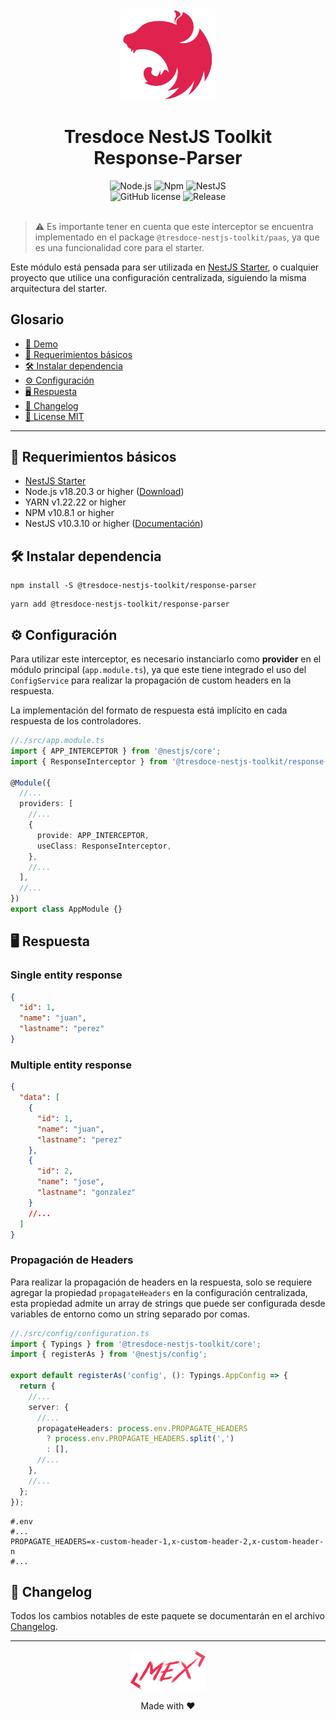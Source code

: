 <div align="center">
    <img alt="nestjs-logo" width="150" height="auto" src="https://raw.githubusercontent.com/tresdoce/tresdoce-nestjs-toolkit/master/.readme-static/iso-nestjs.svg" />
    <h1>Tresdoce NestJS Toolkit<br/>Response-Parser</h1>
</div>

<div align="center">
    <img src="https://img.shields.io/static/v1.svg?style=flat&label=NodeJS&message=v18.20.3&labelColor=339933&color=757575&logoColor=FFFFFF&logo=Node.js" alt="Node.js"/>
    <img src="https://img.shields.io/static/v1.svg?style=flat&label=NPM&message=v10.8.1&labelColor=CB3837&logoColor=FFFFFF&color=757575&logo=npm" alt="Npm"/>
    <img src="https://img.shields.io/static/v1.svg?style=flat&label=NestJS&message=v10.3.10&labelColor=E0234E&logoColor=FFFFFF&color=757575&logo=Nestjs" alt="NestJS"/><br/>
    <img alt="GitHub license" src="https://img.shields.io/github/license/tresdoce/tresdoce-nestjs-toolkit?style=flat">
    <img alt="Release" src="https://img.shields.io/npm/v/@tresdoce-nestjs-toolkit/response-parser.svg">
    <br/>
</div>
<br/>

> ⚠️ Es importante tener en cuenta que este interceptor se encuentra implementado en el
> package `@tresdoce-nestjs-toolkit/paas`, ya que es una funcionalidad core para el starter.

Este módulo está pensada para ser utilizada en [NestJS Starter](https://github.com/rudemex/nestjs-starter), o cualquier
proyecto que utilice una configuración centralizada, siguiendo la misma arquitectura del starter.

## Glosario

- [🥳 Demo](https://nestjs-starter.tresdoce.com.ar/v1/docs)
- [📝 Requerimientos básicos](#basic-requirements)
- [🛠️ Instalar dependencia](#install-dependencies)
- [⚙️ Configuración](#configurations)
- [🖥 Respuesta](#response)
- [📄 Changelog](./CHANGELOG.md)
- [📜 License MIT](./license.md)

---

<a name="basic-requirements"></a>

## 📝 Requerimientos básicos

- [NestJS Starter](https://github.com/rudemex/nestjs-starter)
- Node.js v18.20.3 or higher ([Download](https://nodejs.org/es/download/))
- YARN v1.22.22 or higher
- NPM v10.8.1 or higher
- NestJS v10.3.10 or higher ([Documentación](https://nestjs.com/))

<a name="install-dependencies"></a>

## 🛠️ Instalar dependencia

```
npm install -S @tresdoce-nestjs-toolkit/response-parser
```

```
yarn add @tresdoce-nestjs-toolkit/response-parser
```

<a name="configurations"></a>

## ⚙️ Configuración

Para utilizar este interceptor, es necesario instanciarlo como **provider** en el módulo principal (`app.module.ts`),
ya que este tiene integrado el uso del `ConfigService` para realizar la propagación de custom headers en la respuesta.

La implementación del formato de respuesta está implícito en cada respuesta de los controladores.

```typescript
//./src/app.module.ts
import { APP_INTERCEPTOR } from '@nestjs/core';
import { ResponseInterceptor } from '@tresdoce-nestjs-toolkit/response-parser';

@Module({
  //...
  providers: [
    //...
    {
      provide: APP_INTERCEPTOR,
      useClass: ResponseInterceptor,
    },
    //...
  ],
  //...
})
export class AppModule {}
```

<a name="response"></a>

## 🖥 Respuesta

### Single entity response

```json
{
  "id": 1,
  "name": "juan",
  "lastname": "perez"
}
```

### Multiple entity response

```json
{
  "data": [
    {
      "id": 1,
      "name": "juan",
      "lastname": "perez"
    },
    {
      "id": 2,
      "name": "jose",
      "lastname": "gonzalez"
    }
    //...
  ]
}
```

### Propagación de Headers

Para realizar la propagación de headers en la respuesta, solo se requiere agregar la propiedad `propagateHeaders` en la
configuración centralizada, esta propiedad admite un array de strings que puede ser configurada desde variables de entorno
como un string separado por comas.

```typescript
//./src/config/configuration.ts
import { Typings } from '@tresdoce-nestjs-toolkit/core';
import { registerAs } from '@nestjs/config';

export default registerAs('config', (): Typings.AppConfig => {
  return {
    //...
    server: {
      //...
      propagateHeaders: process.env.PROPAGATE_HEADERS
        ? process.env.PROPAGATE_HEADERS.split(',')
        : [],
      //...
    },
    //...
  };
});
```

```dotenv
#.env
#...
PROPAGATE_HEADERS=x-custom-header-1,x-custom-header-2,x-custom-header-n
#...
```

## 📄 Changelog

Todos los cambios notables de este paquete se documentarán en el archivo [Changelog](./CHANGELOG.md).

---

<div align="center">
    <a href="mailto:mdelgado@tresdoce.com.ar" target="_blank" alt="Send an email">
        <img src="https://raw.githubusercontent.com/tresdoce/tresdoce-nestjs-toolkit/ab924d5bdd9a9b9acb3ca5721d4ce977c6b7f680/.readme-static/logo-mex-red.svg" width="120" alt="Mex" />
    </a><br/>
    <p>Made with ❤</p>
</div>
